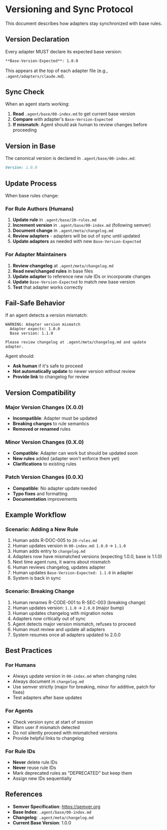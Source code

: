 # Versioning and Sync Protocol

This document describes how adapters stay synchronized with base rules.

## Version Declaration

Every adapter MUST declare its expected base version:

```markdown
**Base-Version-Expected**: 1.0.0
```

This appears at the top of each adapter file (e.g., `.agent/adapters/claude.md`).

## Sync Check

When an agent starts working:

1. **Read** `.agent/base/00-index.md` to get current base version
2. **Compare** with adapter's `Base-Version-Expected`
3. **If mismatch**: Agent should ask human to review changes before proceeding

## Version in Base

The canonical version is declared in `.agent/base/00-index.md`:

```markdown
Version: 1.0.0
```

## Update Process

When base rules change:

### For Rule Authors (Humans)

1. **Update rule** in `.agent/base/20-rules.md`
2. **Increment version** in `.agent/base/00-index.md` (following semver)
3. **Document change** in `.agent/meta/changelog.md`
4. **Review adapters** - adapters will be out of sync until updated
5. **Update adapters** as needed with new `Base-Version-Expected`

### For Adapter Maintainers

1. **Review changelog** at `.agent/meta/changelog.md`
2. **Read new/changed rules** in base files
3. **Update adapter** to reference new rule IDs or incorporate changes
4. **Update** `Base-Version-Expected` to match new base version
5. **Test** that adapter works correctly

## Fail-Safe Behavior

If an agent detects a version mismatch:

```
WARNING: Adapter version mismatch
  Adapter expects: 1.0.0
  Base version: 1.1.0

Please review changelog at .agent/meta/changelog.md and update adapter.
```

Agent should:
- **Ask human** if it's safe to proceed
- **Not automatically update** to newer version without review
- **Provide link** to changelog for review

## Version Compatibility

### Major Version Changes (X.0.0)
- **Incompatible**: Adapter must be updated
- **Breaking changes** to rule semantics
- **Removed or renamed** rules

### Minor Version Changes (0.X.0)
- **Compatible**: Adapter can work but should be updated soon
- **New rules** added (adapter won't enforce them yet)
- **Clarifications** to existing rules

### Patch Version Changes (0.0.X)
- **Compatible**: No adapter update needed
- **Typo fixes** and formatting
- **Documentation** improvements

## Example Workflow

### Scenario: Adding a New Rule

1. Human adds R-DOC-005 to `20-rules.md`
2. Human updates version in `00-index.md`: `1.0.0` → `1.1.0`
3. Human adds entry to `changelog.md`
4. Adapters now have mismatched versions (expecting 1.0.0, base is 1.1.0)
5. Next time agent runs, it warns about mismatch
6. Human reviews changelog, updates adapter
7. Human updates `Base-Version-Expected: 1.1.0` in adapter
8. System is back in sync

### Scenario: Breaking Change

1. Human renames R-CODE-001 to R-SEC-003 (breaking change)
2. Human updates version: `1.1.0` → `2.0.0` (major bump)
3. Human updates changelog with migration notes
4. Adapters now critically out of sync
5. Agent detects major version mismatch, refuses to proceed
6. Human must review and update all adapters
7. System resumes once all adapters updated to 2.0.0

## Best Practices

### For Humans
- Always update version in `00-index.md` when changing rules
- Always document in `changelog.md`
- Use semver strictly (major for breaking, minor for additive, patch for fixes)
- Test adapters after base updates

### For Agents
- Check version sync at start of session
- Warn user if mismatch detected
- Do not silently proceed with mismatched versions
- Provide helpful links to changelog

### For Rule IDs
- **Never** delete rule IDs
- **Never** reuse rule IDs
- Mark deprecated rules as "DEPRECATED" but keep them
- Assign new IDs sequentially

## References

- **Semver Specification**: https://semver.org
- **Base Index**: `.agent/base/00-index.md`
- **Changelog**: `.agent/meta/changelog.md`
- **Current Base Version**: 1.0.0
